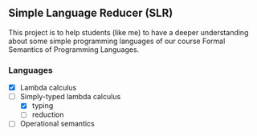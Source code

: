 ## Simple Language Reducer (SLR)

This project is to help students (like me) to have a deeper understanding about some
simple programming languages of our course Formal Semantics of Programming Languages.

### Languages

- [x] Lambda calculus
- [ ] Simply-typed lambda calculus
  - [x] typing
  - [ ] reduction
- [ ] Operational semantics
